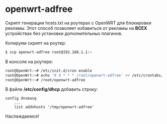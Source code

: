 # openwrt-adfree
Скрипт генерации hosts.txt на роутерах с OpenWRT для блокировки рекламы. Этот способ позволяет избавиться от рекламы на **ВСЕХ** устройствах без установки дополнительных плагинов.

Копируем скрипт на роутер:
```sh
$ scp openwrt-adfree root@192.168.1.1:~
```

В консоле на роутере:
```sh
root@OpenWrt:~# /etc/init.d/cron enable
root@OpenWrt:~# echo '0 4 * * * /root/openwrt-adfree' >> /etc/crontabs/root
root@OpenWrt:~# /root/openwrt-adfree
```

В файле **/etc/config/dhcp** добавить строку:
```
config dnsmasq
    ...
    list addnhosts '/tmp/openwrt-adfree'
```

Наслаждаемся!

